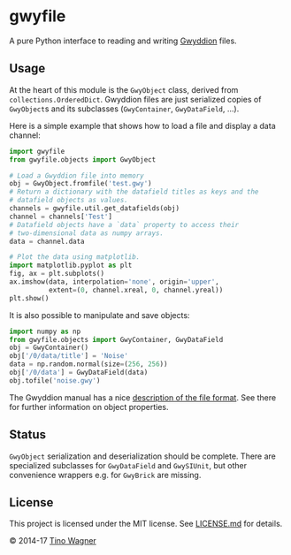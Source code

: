 # gwyfile

A pure Python interface to reading and writing [Gwyddion][gwyddion] files.


## Usage

At the heart of this module is the `GwyObject` class, derived from
`collections.OrderedDict`. Gwyddion files are just serialized copies of
`GwyObject`s and its subclasses (`GwyContainer`, `GwyDataField`, ...).

Here is a simple example that shows how to load a file and display a data
channel:

```python
import gwyfile
from gwyfile.objects import GwyObject

# Load a Gwyddion file into memory
obj = GwyObject.fromfile('test.gwy')
# Return a dictionary with the datafield titles as keys and the
# datafield objects as values.
channels = gwyfile.util.get_datafields(obj)
channel = channels['Test']
# Datafield objects have a `data` property to access their
# two-dimensional data as numpy arrays.
data = channel.data

# Plot the data using matplotlib.
import matplotlib.pyplot as plt
fig, ax = plt.subplots()
ax.imshow(data, interpolation='none', origin='upper',
          extent=(0, channel.xreal, 0, channel.yreal))
plt.show()
```

It is also possible to manipulate and save objects:

```python
import numpy as np
from gwyfile.objects import GwyContainer, GwyDataField
obj = GwyContainer()
obj['/0/data/title'] = 'Noise'
data = np.random.normal(size=(256, 256))
obj['/0/data'] = GwyDataField(data)
obj.tofile('noise.gwy')
```

The Gwyddion manual has a nice [description of the file format][gwyddion-file].
See there for further information on object properties.


## Status

`GwyObject` serialization and deserialization should be complete. There
are specialized subclasses for `GwyDataField` and `GwySIUnit`, but other
convenience wrappers e.g. for `GwyBrick` are missing.


## License

This project is licensed under the MIT license. See [LICENSE.md](LICENSE.md) for
details.

© 2014-17 [Tino Wagner](http://www.tinowagner.com/)

[gwyddion]: http://www.gwyddion.net
[gwyddion-file]: http://gwyddion.net/documentation/user-guide-en/gwyfile-format.html
